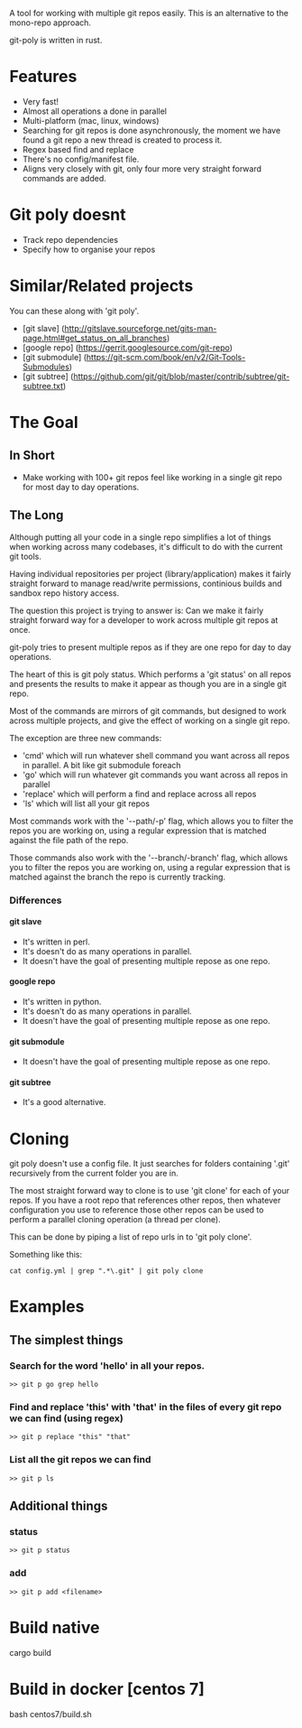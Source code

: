 A tool for working with multiple git repos easily.
This is an alternative to the mono-repo approach.

git-poly is written in rust.

# Features
- Very fast!
- Almost all operations a done in parallel
- Multi-platform (mac, linux, windows)
- Searching for git repos is done asynchronously, the moment we have found a git
  repo a new thread is created to process it.
- Regex based find and replace
- There's no config/manifest file.
- Aligns very closely with git, only four more very straight forward commands
are added.

# Git poly doesnt
- Track repo dependencies
- Specify how to organise your repos

# Similar/Related projects

You can these along with 'git poly'.

- [git slave] (http://gitslave.sourceforge.net/gits-man-page.html#get_status_on_all_branches)
- [google repo] (https://gerrit.googlesource.com/git-repo)
- [git submodule] (https://git-scm.com/book/en/v2/Git-Tools-Submodules)
- [git subtree] (https://github.com/git/git/blob/master/contrib/subtree/git-subtree.txt)

# The Goal
## In Short
- Make working with 100+ git repos feel like working in a single git repo for
most day to day operations.

## The Long
Although putting all your code in a single repo simplifies a lot of things when
working across many codebases, it's difficult to do with the current git tools.

Having individual repositories per project (library/application) makes it fairly
straight forward to manage read/write permissions, continious builds and sandbox
repo history access.

The question this project is trying to answer is:
    Can we make it fairly straight forward way for a developer to work across
    multiple git repos at once.

git-poly tries to present multiple repos as if they are one repo for day to day
operations.

The heart of this is git poly status. Which performs a 'git status' on all repos
and presents the results to make it appear as though you are in a single git
repo.

Most of the commands are mirrors of git commands, but designed to work across
multiple projects, and give the effect of working on a single git repo.

The exception are three new commands:
- 'cmd' which will run whatever shell command you want across all repos in parallel. A bit like git submodule foreach
- 'go' which will run whatever git commands you want across all repos in parallel
- 'replace' which will perform a find and replace across all repos
- 'ls' which will list all your git repos

Most commands work with the '--path/-p' flag, which allows you to filter
the repos you are working on, using a regular expression that is matched against
the file path of the repo.

Those commands also work with the '--branch/-branch' flag, which allows you to filter
the repos you are working on, using a regular expression that is matched against
the branch the repo is currently tracking.

### Differences
#### git slave
- It's written in perl.
- It's doesn't do as many operations in parallel.
- It doesn't have the goal of presenting multiple repose as one repo.

#### google repo
- It's written in python.
- It's doesn't do as many operations in parallel.
- It doesn't have the goal of presenting multiple repose as one repo.

#### git submodule
- It doesn't have the goal of presenting multiple repose as one repo.

#### git subtree
- It's a good alternative.

# Cloning

git poly doesn't use a config file. It just searches for folders containing
'.git' recursively from the current folder you are in.

The most straight forward way to clone is to use 'git clone' for each of
your repos. If you have a root repo that references other repos, then whatever
configuration you use to reference those other repos can be used to perform
a parallel cloning operation (a thread per clone).

This can be done by piping a list of repo urls in to 'git poly clone'.

Something like this:
```
cat config.yml | grep ".*\.git" | git poly clone
```

# Examples
## The simplest things
### Search for the word 'hello' in all your repos.
```
>> git p go grep hello
```

### Find and replace 'this' with 'that' in the files of every git repo we can find (using regex)
```
>> git p replace "this" "that"
```

### List all the git repos we can find
```
>> git p ls
```

## Additional things
### status
```
>> git p status
```

### add
```
>> git p add <filename>
```

# Build native
cargo build

# Build in docker [centos 7]
bash centos7/build.sh
